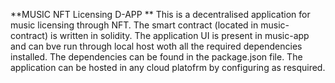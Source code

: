 **MUSIC NFT Licensing D-APP **
This is a decentralised application for music licensing through NFT. 
The smart contract (located in music- contract) is written in solidity. The application UI is present in music-app and can bve run through local host woth all the required dependencies installed. 
The dependencies can be found in the package.json file.
The application can be hosted in any cloud platofrm by configuring as resquired.
